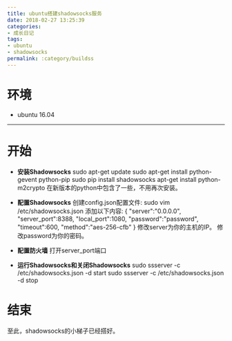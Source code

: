 ```yaml
---
title: ubuntu搭建shadowsocks服务
date: 2018-02-27 13:25:39
categories: 
- 成长日记
tags:
- ubuntu
- shadowsocks
permalink: :category/buildss
---
```


# 环境
* ubuntu 16.04
---
# 开始
* __安装Shadowsocks__
		sudo apt-get update
		sudo apt-get install python-gevent python-pip
		sudo pip install shadowsocks
		apt-get install python-m2crypto
在新版本的python中包含了一些，不用再次安装。

* __配置Shadowsocks__
创建config.json配置文件:
	sudo vim /etc/shadowsocks.json
添加以下内容:
		{
			"server":"0.0.0.0",
			"server_port":8388,
			"local_port":1080,
			"password":"password",
			"timeout":600,
			"method":"aes-256-cfb"
		}
修改server为你的主机的IP。
修改password为你的密码。

* __配置防火墙__
打开server_port端口

* __运行Shadowsocks和关闭Shadowsocks__
		sudo ssserver -c /etc/shadowsocks.json -d start
		sudo ssserver -c /etc/shadowsocks.json -d stop

# 结束
至此，shadowsocks的小梯子已经搭好。
